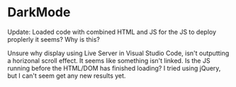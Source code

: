 # DarkMode

Update: Loaded code with combined HTML and JS for the JS to deploy proplerly it seems? Why is this?

Unsure why display using Live Server in Visual Studio Code, isn't outputting a horizonal scroll effect. It seems like something isn't linked. Is the JS running before the HTML/DOM has finished loading? I tried using jQuery, but I can't seem get any new results yet.
